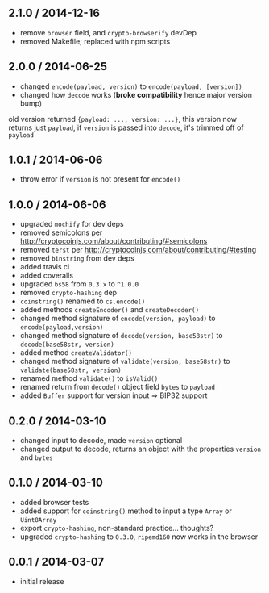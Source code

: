 2.1.0 / 2014-12-16
------------------
- remove `browser` field, and `crypto-browserify` devDep
- removed Makefile; replaced with npm scripts

2.0.0 / 2014-06-25
------------------
* changed `encode(payload, version)` to `encode(payload, [version])`
* changed how `decode` works (**broke compatibility** hence major version bump)

old version returned `{payload: ..., version: ...}`, this version now returns
just `payload`, if `version` is passed into `decode`, it's trimmed off of `payload`

1.0.1 / 2014-06-06
------------------
* throw error if `version` is not present for `encode()`

1.0.0 / 2014-06-06
------------------
* upgraded `mochify` for dev deps
* removed semicolons per http://cryptocoinjs.com/about/contributing/#semicolons
* removed `terst` per http://cryptocoinjs.com/about/contributing/#testing
* removed `binstring` from dev deps
* added travis ci
* added coveralls
* upgraded `bs58` from `0.3.x` to `^1.0.0`
* removed `crypto-hashing` dep
* `coinstring()` renamed to `cs.encode()`
* added methods `createEncoder()` and `createDecoder()`
* changed method signature of `encode(version, payload)` to `encode(payload,version)`
* changed method signature of `decode(version, base58str)` to `decode(base58str, version)`
* added method `createValidator()`
* changed method signature of `validate(version, base58str)` to `validate(base58str, version)`
* renamed method `validate()` to `isValid()`
* renamed return from `decode()` object field `bytes` to `payload`
* added `Buffer` support for version input => BIP32 support

0.2.0 / 2014-03-10
------------------
* changed input to decode, made `version` optional
* changed output to decode, returns an object with the properties `version` and `bytes`

0.1.0 / 2014-03-10
------------------
* added browser tests
* added support for `coinstring()` method to input a type `Array` or `Uint8Array`
* export `crypto-hashing`, non-standard practice... thoughts?
* upgraded `crypto-hashing` to `0.3.0`, `ripemd160` now works in the browser

0.0.1 / 2014-03-07
------------------
* initial release